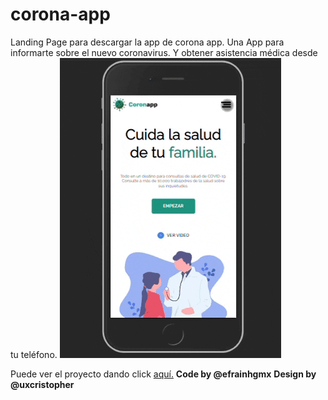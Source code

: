 # corona-app
Landing Page para descargar la app de corona app. Una App para informarte sobre el nuevo coronavirus.
Y obtener asistencia médica desde tu teléfono.
![Corona App](./assets/img/CoronaApp-readme.gif/)

Puede ver el proyecto dando click [aquí.](efrainhgmx.github.io/corona-app/ "Here")
**Code by @efrainhgmx**
**Design by @uxcristopher**